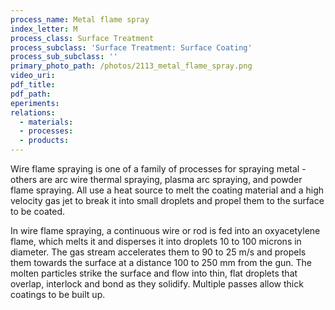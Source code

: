 ```yaml
---
process_name: Metal flame spray
index_letter: M
process_class: Surface Treatment
process_subclass: 'Surface Treatment: Surface Coating'
process_sub_subclass: ''
primary_photo_path: /photos/2113_metal_flame_spray.png
video_uri:
pdf_title:
pdf_path:
eperiments:
relations:
  - materials:
  - processes:
  - products:
---
```


Wire flame spraying is one of a family of processes for spraying metal - others are arc wire thermal spraying, plasma arc spraying, and powder flame spraying. All use a heat source to melt the coating material and a high velocity gas jet to break it into small droplets and propel them to the surface to be coated.


In wire flame spraying, a continuous wire or rod is fed into an oxyacetylene flame, which melts it and disperses it into droplets 10 to 100 microns in diameter. The gas stream accelerates them to 90 to 25 m/s and propels them towards the surface at a distance 100 to 250 mm from the gun. The molten particles strike the surface and flow into thin, flat droplets that overlap, interlock and bond as they solidify. Multiple passes allow thick coatings to be built up.

